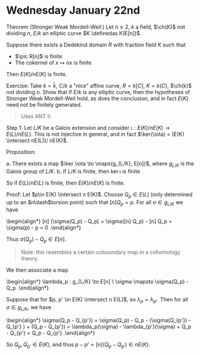 # Wednesday January 22nd

Theorem (Stronger Weak Mordell-Weil:)
Let $n\geq 2$, $k$ a field, $\ch(K)$ not dividing $n$, $E/k$ an elliptic curve $K \definedas K(E[n])$.

Suppose there exists a Dedekind domain $R$ with fraction field $K$ such that

- $\pic R[n]$ is finite
- The cokernel of $x\mapsto nx$ is finite

Then $E(K)/ n E(K)$ is finite.

Exercise:
Take $k = \bar k$, $C/k$ a "nice" affine curve, $R = k[C]$, $K = k(C)$, $\ch(k)$ not dividing $n$.
Show that if $E/k$ is any elliptic curve, then the hypotheses of Stronger Weak Mordell-Weil hold, as does the conclusion, and in fact $E(K)$ need not be finitely generated.

> Uses ANT II.

Step 1:
Let $L/K$ be a Galois extension and consider $\iota: E(K)/n E(K) \to E(L)/ n E(L)$.
This is not injective in general, and in fact $\ker(\iota) = (E(K) \intersect nE(L))/ nE(K)$.

Proposition:

a. There exists a map $\ker \iota \to \maps(g_{L/K}, E[n])$, where $g_{L/K}$ is the Galois group of $L/K$.
b. If $L/K$ is finite, then $\ker \iota$ is finite
  
So if $E(L) / nE(L)$ is finite, then $E(K) / nE(K)$ is finite.

Proof:
Let $p\in E(K) \intersect n E(K)$.
Choose $Q_p \in E(L)$ (only determined up to an $n\dash$torsion point) such that $[n] Q_p = p$.
For all $\sigma \in g_{L/K}$ we have 

\begin{align*}
[n] (\sigma(Q_p) - Q_p) = \sigma([n] Q_p) - [n] Q_p = \sigma(p) - p = 0
.\end{align*}

Thus $\sigma(Q_p) - Q_p \in E[n]$.

> Note: this resembles a certain coboundary map in a cohomology theory.

We then associate a map

\begin{align*}
\lambda_p : g_{L/K} \to E[n] \\
\sigma \mapsto \sigma(Q_p) - Q_p
.\end{align*}

Suppose that for $p, p' \in E(K) \intersect n E(L)$, so $\lambda_p = \lambda_{p'}$.
Then for all $\sigma \in g_{L/K}$, we have 

\begin{align*}
\sigma(Q_p - Q_{p'}) = \sigma(Q_p) - Q_p - (\sigma(Q_{p'}) - Q_{p'} ) + (Q_p - Q_{p'}) = \lambda_p(\sigma) - \lambda_{p'}(\sigma) + Q_p - Q_{p'} = Q_p - Q_{p'}
.\end{align*}

So $Q_p, Q_{p'} \in E(K)$, and thus $p - p' = [n] (Q_p - Q_{p'}) \in nE(K)$.
